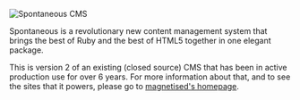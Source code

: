 ![Spontaneous CMS](https://github.com/SpontaneousCMS/spontaneous/raw/master/application/static/logo-400px-transparent.png)

Spontaneous is a revolutionary new content management system that brings the best of Ruby and the best of HTML5 together in one elegant package.

This is version 2 of an existing (closed source) CMS that has been in active production use for over 6 years. For more information about that, and to see the sites that it powers, please go to [magnetised's homepage](http://magnetised.info/).


